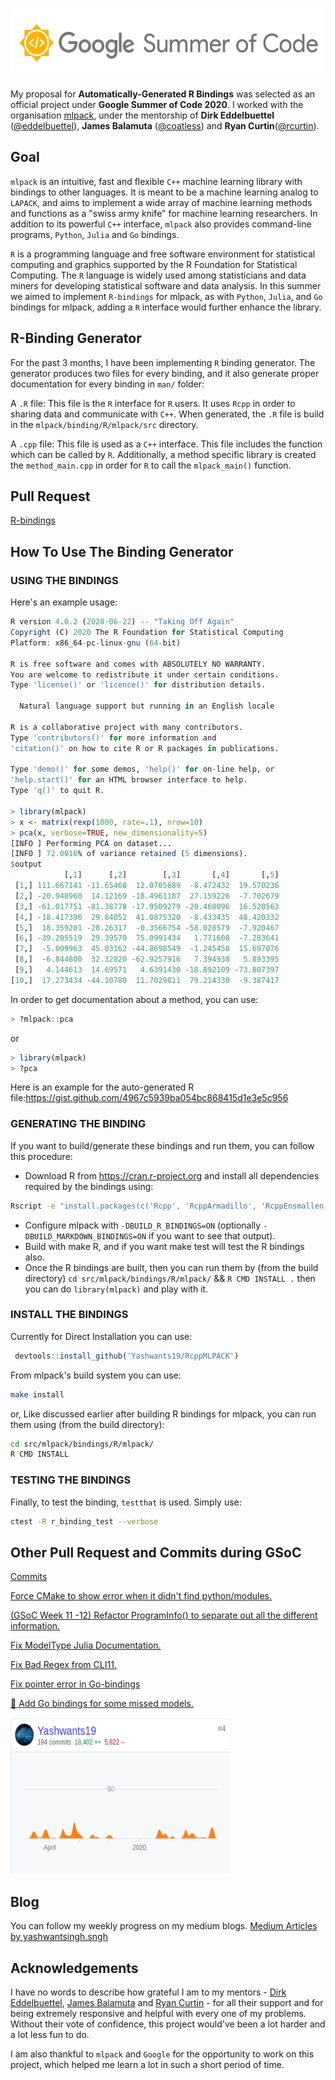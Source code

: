 <p align="center">
  <img width="556" height="112" src="https://github.com/Yashwants19/GSoC-2020-Work-Report/blob/master/src/gsoc.png">
</p>

My proposal for **Automatically-Generated R Bindings** was selected as an official project under **Google Summer of Code 2020**. I worked with the organisation [mlpack](https://github.com/mlpack/), under the mentorship of **Dirk Eddelbuettel** ([@eddelbuettel](https://github.com/eddelbuettel)), **James Balamuta** ([@coatless](https://github.com/coatless)) and **Ryan Curtin**([@rcurtin](https://github.com/rcurtin)).

## Goal

`mlpack` is an intuitive, fast and flexible `C++` machine learning library with bindings to other languages. It is meant to be a machine learning analog to `LAPACK`, and aims to implement a wide array of machine learning methods and functions as a "swiss army knife" for machine learning researchers. In addition to its powerful `C++` interface, `mlpack` also provides command-line programs, `Python`, `Julia` and `Go` bindings.

`R` is a programming language and free software environment for statistical computing and graphics supported by the R Foundation for Statistical Computing. The `R` language is widely used among statisticians and data miners for developing statistical software and data analysis. In this summer we aimed to implement `R-bindings` for mlpack, as with `Python`, `Julia`, and `Go` bindings for mlpack, adding a `R` interface would further enhance the library.

## R-Binding Generator
For the past 3 months, I have been implementing `R` binding generator. The generator produces two files for every binding, and it also generate proper documentation for every binding in `man/` folder:

A `.R` file: This file is the `R` interface for `R` users. It uses `Rcpp` in order to sharing data and communicate with `C++`. When generated, the `.R` file is build in the `mlpack/binding/R/mlpack/src` directory.

A `.cpp` file: This file is used as a `C++` interface. This file includes the function which can be called by `R`.
Additionally, a method specific library is created the `method_main.cpp` in order for `R` to call the `mlpack_main()` function.

## Pull Request
[R-bindings](https://github.com/mlpack/mlpack/pull/2556)

## How To Use The Binding Generator
### USING THE BINDINGS
Here's an example usage:

```R
R version 4.0.2 (2020-06-22) -- "Taking Off Again"
Copyright (C) 2020 The R Foundation for Statistical Computing
Platform: x86_64-pc-linux-gnu (64-bit)

R is free software and comes with ABSOLUTELY NO WARRANTY.
You are welcome to redistribute it under certain conditions.
Type 'license()' or 'licence()' for distribution details.

  Natural language support but running in an English locale

R is a collaborative project with many contributors.
Type 'contributors()' for more information and
'citation()' on how to cite R or R packages in publications.

Type 'demo()' for some demos, 'help()' for on-line help, or
'help.start()' for an HTML browser interface to help.
Type 'q()' to quit R.

> library(mlpack)
> x <- matrix(rexp(1000, rate=.1), nrow=10)
> pca(x, verbose=TRUE, new_dimensionality=5)
[INFO ] Performing PCA on dataset...
[INFO ] 72.0016% of variance retained (5 dimensions).
$output
            [,1]      [,2]        [,3]       [,4]       [,5]
 [1,] 111.667141 -11.65468  12.0705689  -8.472432  19.570236
 [2,] -20.948960  14.12169 -18.4961187  27.159226  -7.702679
 [3,] -61.017751 -81.38778 -17.9509279 -20.468096  16.520563
 [4,] -18.417396  29.84052  41.0875320  -8.433435  48.420332
 [5,]  18.359201 -28.26317  -0.3566754 -58.028579  -7.920467
 [6,] -39.205519  29.39570  75.0991434   1.771608  -7.283641
 [7,]  -5.009963  45.03162 -44.8698549  -1.245450  15.697076
 [8,]  -6.844800  32.32820 -62.9257916   7.394938   5.893395
 [9,]   4.144613  14.69571   4.6391430 -18.892109 -73.807397
[10,]  17.273434 -44.10780  11.7029811  79.214330  -9.387417
```
In order to get documentation about a method, you can use:
```R
> ?mlpack::pca
```
or
```R
> library(mlpack)
> ?pca
```
Here is an example for the auto-generated R file:https://gist.github.com/4967c5939ba054bc868415d1e3e5c956

### GENERATING THE BINDING
If you want to build/generate these bindings and run them, you can follow this procedure:

* Download R from https://cran.r-project.org and install all dependencies required by the bindings using:
```sh
Rscript -e "install.packages(c('Rcpp', 'RcppArmadillo', 'RcppEnsmallen', 'BH', 'roxygen2', 'testthat'))"
```
* Configure mlpack with `-DBUILD_R_BINDINGS=ON` (optionally `-DBUILD_MARKDOWN_BINDINGS=ON` if you want to see that output).
* Build with make R, and if you want make test will test the R bindings also.
* Once the R bindings are built, then you can run them by (from the build directory) `cd src/mlpack/bindings/R/mlpack/` && `R CMD INSTALL .` then you can do `library(mlpack)` and play with it.

### INSTALL THE BINDINGS
Currently for Direct Installation you can use:
```R
 devtools::install_github('Yashwants19/RcppMLPACK')
```

From mlpack's build system you can use:
```sh
make install
```
or, Like discussed earlier after building R bindings for mlpack, you can run them using (from the build directory):
```sh
cd src/mlpack/bindings/R/mlpack/
R CMD INSTALL
```

### TESTING THE BINDINGS
Finally, to test the binding, `testthat` is used. Simply use:

```sh
ctest -R r_binding_test --verbose
```

## Other Pull Request and Commits during GSoC
[Commits](https://github.com/mlpack/mlpack/commits?author=Yashwants19)

[Force CMake to show error when it didn't find python/modules.](https://github.com/mlpack/mlpack/pull/2568)

[(GSoC Week 11 -12) Refactor ProgramInfo() to separate out all the different information.](https://github.com/mlpack/mlpack/pull/2558)

[Fix ModelType Julia Documentation. ](https://github.com/mlpack/mlpack/pull/2530)

[Fix Bad Regex from CLI11. ](https://github.com/mlpack/mlpack/pull/2520)

[Fix pointer error in Go-bindings ](https://github.com/mlpack/mlpack/pull/2483)

[:rocket: Add Go bindings for some missed models.](https://github.com/mlpack/mlpack/pull/2460)

<p align="left">
  <img width="350" height="250" src="https://github.com/Yashwants19/GSoC-2020-Work-Report/blob/master/src/mlpack-commits.png">
</p>

## Blog
You can follow my weekly progress on my medium blogs. [Medium Articles by yashwantsingh.sngh](https://medium.com/@yashwantsingh.sngh)

## Acknowledgements
I have no words to describe how grateful I am to my mentors -  [Dirk Eddelbuettel](https://github.com/eddelbuettel), [James Balamuta](https://github.com/coatless) and [Ryan Curtin](https://github.com/rcurtin) - for all their support and for being extremely responsive and helpful with every one of my problems. Without their vote of confidence, this project would've been a lot harder and a lot less fun to do.

I am also thankful to `mlpack` and `Google` for the opportunity to work on this project, which helped me learn a lot in such a short period of time.
